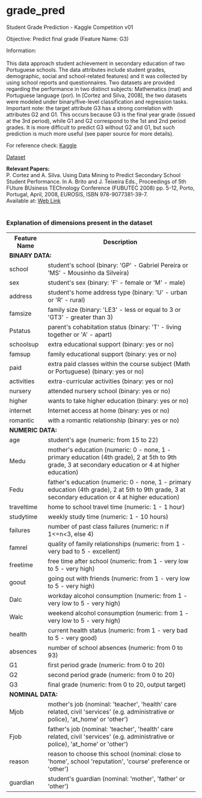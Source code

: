# grade_pred
Student Grade Prediction - Kaggle Competition v01

Objective: Predict final grade (Feature Name: G3)

Information:<br><br>
This data approach student achievement in secondary education of two Portuguese schools. The data attributes include student grades, demographic, social and school-related features) and it was collected by using school reports and questionnaires. Two datasets are provided regarding the performance in two distinct subjects: Mathematics (mat) and Portuguese language (por). In [Cortez and Silva, 2008], the two datasets were modeled under binary/five-level classification and regression tasks. Important note: the target attribute G3 has a strong correlation with attributes G2 and G1. This occurs because G3 is the final year grade (issued at the 3rd period), while G1 and G2 correspond to the 1st and 2nd period grades. It is more difficult to predict G3 without G2 and G1, but such prediction is much more useful (see paper source for more details).


For reference check: <a href="https://www.kaggle.com/dipam7/student-grade-prediction">Kaggle</a>


<a href="https://www.kaggle.com/dipam7/student-grade-prediction/download"> Dataset </a>

<strong>Relevant Papers:</strong><br>
P. Cortez and A. Silva. Using Data Mining to Predict Secondary School Student Performance. In A. Brito and J. Teixeira Eds., Proceedings of 5th FUture BUsiness TEChnology Conference (FUBUTEC 2008) pp. 5-12, Porto, Portugal, April, 2008, EUROSIS, ISBN 978-9077381-39-7.<br>
Available at: <a href="http://www3.dsi.uminho.pt/pcortez/student.pdf">Web Link</a>
<br><br>

<h3>Explanation of dimensions present in the dataset</h3>
<table>
  <tr>
    <th>Feature Name</th>
    <th>Description</th>
  </tr>
  <tr>
    <td colspan="2" style="align:right;"><strong>BINARY DATA:</strong></td>
  </tr>
  <tr>
    <td>school</td>
    <td>student's school (binary: 'GP' - Gabriel Pereira or 'MS' - Mousinho da Silveira)</td>
  </tr>
  <tr>
    <td>sex</td>
    <td>student's sex (binary: 'F' - female or 'M' - male)</td>
  </tr>
  <tr>
    <td>address</td>
    <td>student's home address type (binary: 'U' - urban or 'R' - rural)</td>
  </tr>
  <tr>
    <td>famsize</td>
    <td>family size (binary: 'LE3' - less or equal to 3 or 'GT3' - greater than 3)</td>
  </tr>
  <tr>
    <td>Pstatus</td>
    <td>parent's cohabitation status (binary: 'T' - living together or 'A' - apart)</td>
  </tr>
  <tr>
    <td>schoolsup</td>
    <td>extra educational support (binary: yes or no)</td>
  </tr>
  <tr>
    <td>famsup</td>
    <td>family educational support (binary: yes or no)</td>
  </tr>
  <tr>
    <td>paid</td>
    <td>extra paid classes within the course subject (Math or Portuguese) (binary: yes or no)</td>
  </tr>
  <tr>
    <td>activities</td>
    <td>extra-curricular activities (binary: yes or no)</td>
  </tr>
  <tr>
    <td>nursery</td>
    <td>attended nursery school (binary: yes or no)</td>
  </tr>
  <tr>
    <td>higher</td>
    <td>wants to take higher education (binary: yes or no)</td>
  </tr>
  <tr>
    <td>internet</td>
    <td>Internet access at home (binary: yes or no)</td>
  </tr>
  <tr>
    <td>romantic</td>
    <td>with a romantic relationship (binary: yes or no)</td>
  </tr>
  <tr>
    <td colspan="2" style="align:right;"><strong>NUMERIC DATA:</strong></td>
  </tr>
  <tr>
    <td>age</td>
    <td>student's age (numeric: from 15 to 22)</td>
  </tr>
  <tr>
    <td>Medu</td>
    <td>mother's education (numeric: 0 - none, 1 - primary education (4th grade), 2 at 5th to 9th grade, 3 at secondary education or 4 at higher education)</td>
  </tr>
  <tr>
    <td>Fedu</td>
    <td>father's education (numeric: 0 - none, 1 - primary education (4th grade), 2 at 5th to 9th grade, 3 at secondary education or 4 at higher education)</td>
  </tr>
  <tr>
    <td>traveltime</td>
    <td>home to school travel time (numeric: 1 - 1 hour)</td>
  </tr>
  <tr>
    <td>studytime</td>
    <td> weekly study time (numeric: 1 - 10 hours)</td>
  </tr>
  <tr>
    <td>failures</td>
    <td> number of past class failures (numeric: n if 1<=n<3, else 4)</td>
  </tr>
  <tr>
    <td>famrel</td>
    <td> quality of family relationships (numeric: from 1 - very bad to 5 - excellent)</td>
  </tr>
  <tr>
    <td>freetime</td>
    <td>free time after school (numeric: from 1 - very low to 5 - very high)</td>
  </tr>
  <tr>
    <td>goout</td>
    <td>going out with friends (numeric: from 1 - very low to 5 - very high)</td>
  </tr>
  <tr>
    <td>Dalc</td>
    <td>workday alcohol consumption (numeric: from 1 - very low to 5 - very high)</td>
  </tr>
  <tr>
    <td>Walc</td>
    <td>weekend alcohol consumption (numeric: from 1 - very low to 5 - very high)</td>
  </tr>  
  <tr>
    <td>health</td>
    <td>current health status (numeric: from 1 - very bad to 5 - very good)</td>
  </tr>  
  <tr>
    <td>absences</td>
    <td>number of school absences (numeric: from 0 to 93)</td>
  </tr>
  <tr>
    <td>G1</td>
    <td>first period grade (numeric: from 0 to 20)</td>
  </tr> 
  <tr>
    <td>G2</td>
    <td>second period grade (numeric: from 0 to 20)</td>
  </tr> 
  <tr>
    <td>G3</td>
    <td>final grade (numeric: from 0 to 20, output target)</td>
  </tr> 
  <tr>
    <td colspan="2" style="align:right;"><strong>NOMINAL DATA:</strong></td>
  </tr>
  <tr>
    <td>Mjob</td>
    <td>mother's job (nominal: 'teacher', 'health' care related, civil 'services' (e.g. administrative or police), 'at_home' or 'other')</td>
  </tr> 
  <tr>
    <td>Fjob</td>
    <td>father's job (nominal: 'teacher', 'health' care related, civil 'services' (e.g. administrative or police), 'at_home' or 'other')</td>
  </tr> 
  <tr>
    <td>reason</td>
    <td>reason to choose this school (nominal: close to 'home', school 'reputation', 'course' preference or 'other')</td>
  </tr> 
  <tr>
    <td>guardian</td>
    <td>student's guardian (nominal: 'mother', 'father' or 'other')</td>
  </tr> 
</table>

